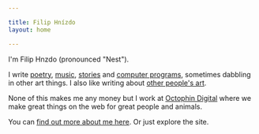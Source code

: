 ```yaml
---

title: Filip Hnízdo
layout: home

---
```


I'm Filip Hnzdo (pronounced "Nest").

I write [poetry](/tag/poetry), [music](#music), [stories](/tag/stories) and [computer programs](/tag/code), sometimes dabbling in other art things. I also like writing about [other people's art](/tag/art-tribute).

None of this makes me any money but I work at [Octophin Digital](https://octophindigital.com) where we make great things on the web for great people and animals.

You can [find out more about me here](/about). Or just explore the site.
